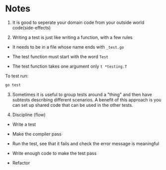# Notes

1. It is good to seperate your domain code from your outside world code(side-effects)

2. Writing a test is just like writing a function, with a few rules

* It needs to be in a file whose name ends with `_test.go`

* The test function must start with the word `Test`

* The test function takes one argument only `t *testing.T`

To test run:
```bash
go test
```
3. Sometimes it is useful to group tests around a "thing" and then have subtests describing different scenarios. A benefit of this approach is you can set up shared code that can be used in the other tests.

4. Discipline (flow)

* Write a test

* Make the compiler pass

* Run the test, see that it fails and check the error message is meaningful

* Write enough code to make the test pass

* Refactor